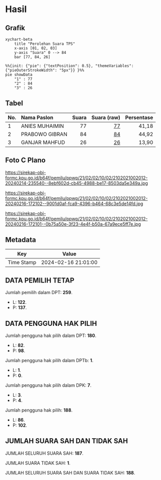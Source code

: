 # Hasil

## Grafik

```mermaid
xychart-beta
    title "Perolehan Suara TPS"
    x-axis [01, 02, 03]
    y-axis "Suara" 0 --> 84
    bar [77, 84, 26]
```

```mermaid
%%{init: {"pie": {"textPosition": 0.5}, "themeVariables": {"pieOuterStrokeWidth": "5px"}} }%%
pie showData
    "1" : 77
    "2" : 84
    "3" : 26
```

## Tabel

| No. | Nama Paslon    | Suara | Suara (raw) | Persentase |
|:--- |:-------------- | -----:| -----------:| ----------:|
| 1   | ANIES MUHAIMIN | 77    | [77][p-1]   | 41,18      |
| 2   | PRABOWO GIBRAN | 84    | [84][p-2]   | 44,92      |
| 3   | GANJAR MAHFUD  | 26    | [26][p-3]   | 13,90      |


[p-1]: https://github.com/gigit-pemilu/pemilu-2024-21-kepulauan-riau/blob/main/pilpres/hitung-suara/sub/21-kepulauan-riau/sub/02-karimun/sub/02-kundur/sub/1002-tanjungbatu-kota/sub/012-tps/sub/paslon-1.txt
[p-2]: https://github.com/gigit-pemilu/pemilu-2024-21-kepulauan-riau/blob/main/pilpres/hitung-suara/sub/21-kepulauan-riau/sub/02-karimun/sub/02-kundur/sub/1002-tanjungbatu-kota/sub/012-tps/sub/paslon-2.txt
[p-3]: https://github.com/gigit-pemilu/pemilu-2024-21-kepulauan-riau/blob/main/pilpres/hitung-suara/sub/21-kepulauan-riau/sub/02-karimun/sub/02-kundur/sub/1002-tanjungbatu-kota/sub/012-tps/sub/paslon-3.txt

## Foto C Plano

https://sirekap-obj-formc.kpu.go.id/b64f/pemilu/ppwp/21/02/02/10/02/2102021002012-20240214-235540--8ebf602d-cb45-4988-be17-8503da5e349a.jpg

https://sirekap-obj-formc.kpu.go.id/b64f/pemilu/ppwp/21/02/02/10/02/2102021002012-20240216-172102--9001d0af-fca9-4396-b464-68c3e5de14fd.jpg

https://sirekap-obj-formc.kpu.go.id/b64f/pemilu/ppwp/21/02/02/10/02/2102021002012-20240216-172101--0b75a50e-3f23-4e4f-b50a-67a9ece5ff7e.jpg


## Metadata

| Key        | Value               |
| ---------- | ------------------- |
| Time Stamp | 2024-02-16 21:01:00 |


## DATA PEMILIH TETAP

Jumlah pemilih dalam DPT: **259**.
 * L: **122**.
 * P: **137**.

## DATA PENGGUNA HAK PILIH

Jumlah pengguna hak pilih dalam DPT: **180**.
 * L: **82**.
 * P: **98**.

Jumlah pengguna hak pilih dalam DPTb: **1**.
 * L: **1**.
 * P: **0**.

Jumlah pengguna hak pilih dalam DPK: **7**.
 * L: **3**.
 * P: **4**.

Jumlah pengguna hak pilih: **188**.
 * L: **86**.
 * P: **102**.

## JUMLAH SUARA SAH DAN TIDAK SAH

JUMLAH SELURUH SUARA SAH: **187**.

JUMLAH SUARA TIDAK SAH: **1**.

JUMLAH SELURUH SUARA SAH DAN SUARA TIDAK SAH: **188**.


